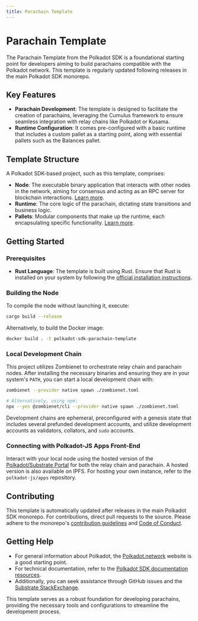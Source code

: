 ```yaml
---
title: Parachain Template
---
```


# Parachain Template

The Parachain Template from the Polkadot SDK is a foundational starting point for developers aiming to build parachains compatible with the Polkadot network. This template is regularly updated following releases in the main Polkadot SDK monorepo.

## Key Features

- **Parachain Development**: The template is designed to facilitate the creation of parachains, leveraging the Cumulus framework to ensure seamless integration with relay chains like Polkadot or Kusama.
- **Runtime Configuration**: It comes pre-configured with a basic runtime that includes a custom pallet as a starting point, along with essential pallets such as the Balances pallet.

## Template Structure

A Polkadot SDK-based project, such as this template, comprises:

- **Node**: The executable binary application that interacts with other nodes in the network, aiming for consensus and acting as an RPC server for blockchain interactions. [Learn more](./node/README.md).
- **Runtime**: The core logic of the parachain, dictating state transitions and business logic.
- **Pallets**: Modular components that make up the runtime, each encapsulating specific functionality. [Learn more](./pallets/README.md).

## Getting Started

### Prerequisites

- **Rust Language**: The template is built using Rust. Ensure that Rust is installed on your system by following the [official installation instructions](https://www.rust-lang.org/tools/install).

### Building the Node

To compile the node without launching it, execute:

```bash
cargo build --release
```

Alternatively, to build the Docker image:

```bash
docker build . -t polkadot-sdk-parachain-template
```

### Local Development Chain

This project utilizes Zombienet to orchestrate relay chain and parachain nodes. After installing the necessary binaries and ensuring they are in your system's `PATH`, you can start a local development chain with:

```bash
zombienet --provider native spawn ./zombienet.toml

# Alternatively, using npm:
npx --yes @zombienet/cli --provider native spawn ./zombienet.toml
```

Development chains are ephemeral, preconfigured with a genesis state that includes several prefunded development accounts, and utilize development accounts as validators, collators, and `sudo` accounts.

### Connecting with Polkadot-JS Apps Front-End

Interact with your local node using the hosted version of the [Polkadot/Substrate Portal](https://polkadot.js.org/apps) for both the relay chain and parachain. A hosted version is also available on IPFS. For hosting your own instance, refer to the `polkadot-js/apps` repository.

## Contributing

This template is automatically updated after releases in the main Polkadot SDK monorepo. For contributions, direct pull requests to the source. Please adhere to the monorepo's [contribution guidelines](https://github.com/paritytech/polkadot-sdk/blob/master/CONTRIBUTING.md) and [Code of Conduct](https://github.com/paritytech/polkadot-sdk/blob/master/CODE_OF_CONDUCT.md).

## Getting Help

- For general information about Polkadot, the [Polkadot.network](https://polkadot.network/) website is a good starting point.
- For technical documentation, refer to the [Polkadot SDK documentation resources](https://docs.polkadot.com/).
- Additionally, you can seek assistance through GitHub issues and the [Substrate StackExchange](https://substrate.stackexchange.com/).

This template serves as a robust foundation for developing parachains, providing the necessary tools and configurations to streamline the development process.
